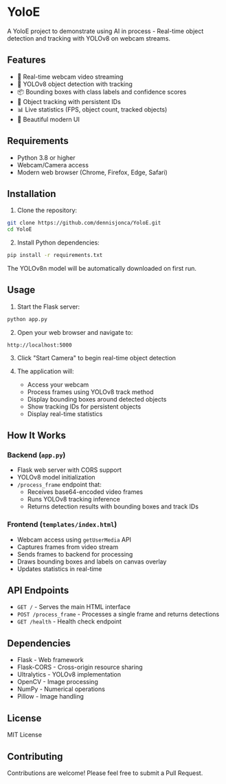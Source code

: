 # YoloE

A YoloE project to demonstrate using AI in process - Real-time object detection and tracking with YOLOv8 on webcam streams.

## Features

- 🎥 Real-time webcam video streaming
- 🎯 YOLOv8 object detection with tracking
- 📦 Bounding boxes with class labels and confidence scores
- 🔢 Object tracking with persistent IDs
- 📊 Live statistics (FPS, object count, tracked objects)
- 🎨 Beautiful modern UI

## Requirements

- Python 3.8 or higher
- Webcam/Camera access
- Modern web browser (Chrome, Firefox, Edge, Safari)

## Installation

1. Clone the repository:
```bash
git clone https://github.com/dennisjonca/YoloE.git
cd YoloE
```

2. Install Python dependencies:
```bash
pip install -r requirements.txt
```

The YOLOv8n model will be automatically downloaded on first run.

## Usage

1. Start the Flask server:
```bash
python app.py
```

2. Open your web browser and navigate to:
```
http://localhost:5000
```

3. Click "Start Camera" to begin real-time object detection

4. The application will:
   - Access your webcam
   - Process frames using YOLOv8 track method
   - Display bounding boxes around detected objects
   - Show tracking IDs for persistent objects
   - Display real-time statistics

## How It Works

### Backend (`app.py`)
- Flask web server with CORS support
- YOLOv8 model initialization
- `/process_frame` endpoint that:
  - Receives base64-encoded video frames
  - Runs YOLOv8 tracking inference
  - Returns detection results with bounding boxes and track IDs

### Frontend (`templates/index.html`)
- Webcam access using `getUserMedia` API
- Captures frames from video stream
- Sends frames to backend for processing
- Draws bounding boxes and labels on canvas overlay
- Updates statistics in real-time

## API Endpoints

- `GET /` - Serves the main HTML interface
- `POST /process_frame` - Processes a single frame and returns detections
- `GET /health` - Health check endpoint

## Dependencies

- Flask - Web framework
- Flask-CORS - Cross-origin resource sharing
- Ultralytics - YOLOv8 implementation
- OpenCV - Image processing
- NumPy - Numerical operations
- Pillow - Image handling

## License

MIT License

## Contributing

Contributions are welcome! Please feel free to submit a Pull Request.
